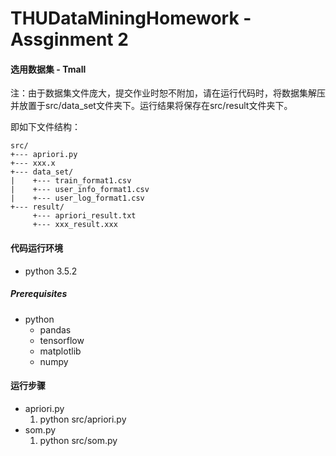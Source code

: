 # THUDataMiningHomework - Assginment 2

#### 选用数据集 - Tmall

注：由于数据集文件庞大，提交作业时恕不附加，请在运行代码时，将数据集解压并放置于src/data_set文件夹下。运行结果将保存在src/result文件夹下。

即如下文件结构：

```
src/
+--- apriori.py
+--- xxx.x
+--- data_set/
|    +--- train_format1.csv
|    +--- user_info_format1.csv
|    +--- user_log_format1.csv
+--- result/
     +--- apriori_result.txt
     +--- xxx_result.xxx
```

#### 代码运行环境

* python 3.5.2

##### Prerequisites

* python
  * pandas
  * tensorflow
  * matplotlib
  * numpy

#### 运行步骤

* apriori.py
  1. python src/apriori.py
* som.py
  1. python src/som.py